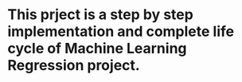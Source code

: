 # This prject is a step by step implementation and complete life cycle of Machine Learning Regression project.
